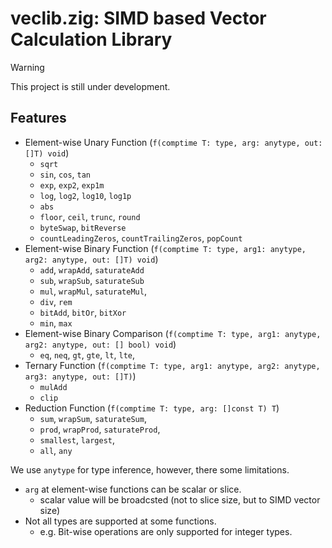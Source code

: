 # veclib.zig: SIMD based Vector Calculation Library


> [!WARNING]
> This project is still under development.


## Features

- Element-wise Unary Function (`f(comptime T: type, arg: anytype, out: []T) void`)
  - `sqrt`
  - `sin`, `cos`, `tan`
  - `exp`, `exp2`, `exp1m`
  - `log`, `log2`, `log10`, `log1p`
  - `abs`
  - `floor`, `ceil`, `trunc`, `round`
  - `byteSwap`, `bitReverse`
  - `countLeadingZeros`, `countTrailingZeros`, `popCount`
- Element-wise Binary Function (`f(comptime T: type, arg1: anytype, arg2: anytype, out: []T) void`)
  - `add`, `wrapAdd`, `saturateAdd`
  - `sub`, `wrapSub`, `saturateSub`
  - `mul`, `wrapMul`, `saturateMul`,
  - `div`, `rem`
  - `bitAdd`, `bitOr`, `bitXor`
  - `min`, `max`
- Element-wise Binary Comparison (`f(comptime T: type, arg1: anytype, arg2: anytype, out: [] bool) void`)
  - `eq`, `neq`, `gt`, `gte`, `lt`, `lte`,
- Ternary Function (`f(comptime T: type, arg1: anytype, arg2: anytype, arg3: anytype, out: []T)`)
  - `mulAdd`
  - `clip`
- Reduction Function (`f(comptime T: type, arg: []const T) T`)
  - `sum`, `wrapSum`, `saturateSum`,
  - `prod`, `wrapProd`, `saturateProd`,
  - `smallest`, `largest`,
  - `all`, `any`


We use `anytype` for type inference, however, there some limitations.
- `arg` at element-wise functions can be scalar or slice.
  - scalar value will be broadcsted (not to slice size, but to SIMD vector size)
- Not all types are supported at some functions.
  - e.g. Bit-wise operations are only supported for integer types.
